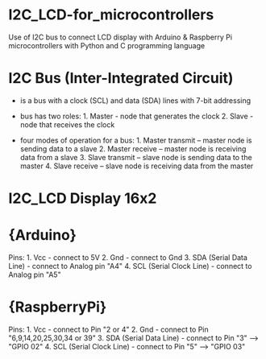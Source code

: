 # I2C_LCD-for_microcontrollers

Use of I2C bus to connect LCD display with Arduino &amp; Raspberry Pi microcontrollers with Python and C programming language

# I2C Bus (Inter-Integrated Circuit)

- is a bus with a clock (SCL) and data (SDA) lines with 7-bit addressing

- bus has two roles: 1. Master - node that generates the clock
                     2. Slave - node that receives the clock
                    
- four modes of operation for a bus: 1. Master transmit – master node is sending data to a slave
                                     2. Master receive – master node is receiving data from a slave
                                     3. Slave transmit – slave node is sending data to the master
                                     4. Slave receive – slave node is receiving data from the master
                                     
# I2C_LCD Display 16x2

# {Arduino}

Pins: 1. Vcc - connect to 5V
      2. Gnd - connect to Gnd
      3. SDA (Serial Data Line) -  connect to Analog pin "A4"
      4. SCL (Serial Clock Line) - connect to Analog pin "A5" 

# {RaspberryPi}

Pins: 1. Vcc - connect to Pin "2 or 4"
      2. Gnd - connect to Pin "6,9,14,20,25,30,34 or 39"
      3. SDA (Serial Data Line) - connect to Pin "3" --> "GPIO 02"
      4. SCL (Serial Clock Line) - connect to Pin "5" --> "GPIO 03"
